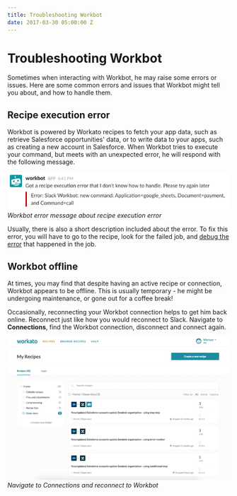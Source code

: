 ```yaml
---
title: Troubleshooting Workbot
date: 2017-03-30 05:00:00 Z
---
```


# Troubleshooting Workbot
Sometimes when interacting with Workbot, he may raise some errors or issues. Here are some common errors and issues that Workbot might tell you about, and how to handle them.

## Recipe execution error
Workbot is powered by Workato recipes to fetch your app data, such as retrieve Salesforce opportunities' data, or to write data to your apps, such as creating a new account in Salesforce. When Workbot tries to execute your command, but meets with an unexpected error, he will respond with the following message.

![workbot recipe execution](/assets/images/workbot/troubleshooting-workbot/troubleshooting-workbot-1.png)
*Workbot error message about recipe execution error*

Usually, there is also a short description included about the error. To fix this error, you will have to go to the recipe, look for the failed job, and [debug the error](/recipes/jobs.md#job-details) that happened in the job.

## Workbot offline
At times, you may find that despite having an active recipe or connection, Workbot appears to be offline. This is usually temporary - he might be undergoing maintenance, or gone out for a coffee break!

Occasionally, reconnecting your Workbot connection helps to get him back online. Reconnect just like how you would reconnect to Slack. Navigate to **Connections**, find the Workbot connection, disconnect and connect again.

![Reconnect Workbot connection](/assets/images/workbot/troubleshooting-workbot/reconnect-connections.gif)
*Navigate to Connections and reconnect to Workbot*
